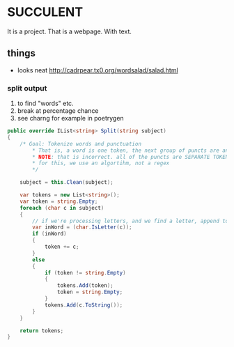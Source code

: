 # SUCCULENT

It is a project. That is a webpage. With text.


## things
- looks neat <http://cadrpear.tx0.org/wordsalad/salad.html>


### split output

1. to find "words" etc.
1. break at percentage chance
2. see charng for example in poetrygen

```csharp
public override IList<string> Split(string subject)
{
    /* Goal: Tokenize words and punctuation
        * That is, a word is one token, the next group of puncts are another token
        * NOTE: that is incorrect. all of the puncts are SEPARATE TOKENS, not as a group
        * for this, we use an algortihm, not a regex
        */

    subject = this.Clean(subject);

    var tokens = new List<string>();
    var token = string.Empty;
    foreach (char c in subject)
    {
        // if we're processing letters, and we find a letter, append to word
        var inWord = (char.IsLetter(c));
        if (inWord)
        {
            token += c;
        }
        else
        {
            if (token != string.Empty)
            {
                tokens.Add(token);
                token = string.Empty;
            }
            tokens.Add(c.ToString());
        }
    }

    return tokens;
}
```
